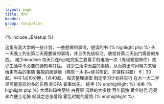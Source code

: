 ```yaml
---
layout: page
title: 大学
header:
group: navigation
---
```

{% include JB/setup %}

这里有我大学的一些计划，一些想做的事情，想读的书
{% highlight php %}
头一天晚上列出第二天需要做的事情，并且优先级标注。收拾好第二天出门需要的东西。
减少deadline
每天只在6点吃完饭主要看手机电脑一次（处理短信邮件）减少生活中不必要的通知与打扰。
减少生活中无益的事情，从而腾出时间精力来留给更有益的事情
每周的阅读量（两周一本书+读书笔记，非课程书籍）
6：30起。中午1点10分睡，1点40起。
每天整理桌面
制定学习计划并实行
在大一大二学尽可能喜欢的多的东西
刷GPA
要事优先。
练字
{% endhighlight %}
书单
{% highlight php %}
大师和玛格丽特
白鹿原
沉默的大多数
百年孤独
黄金时代
月亮和六便士毛姆
倾城之恋张爱玲
霍乱时期的爱情
{% endhighlight %}
